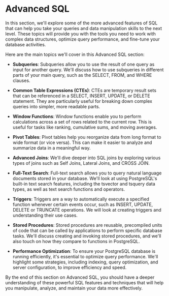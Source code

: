 # Advanced SQL

In this section, we'll explore some of the more advanced features of SQL that can help you take your queries and data manipulation skills to the next level. These topics will provide you with the tools you need to work with complex data structures, optimize query performance, and fine-tune your database activities.

Here are the main topics we'll cover in this Advanced SQL section:

- **Subqueries**: Subqueries allow you to use the result of one query as input for another query. We'll discuss how to use subqueries in different parts of your main query, such as the SELECT, FROM, and WHERE clauses.

- **Common Table Expressions (CTEs)**: CTEs are temporary result sets that can be referenced in a SELECT, INSERT, UPDATE, or DELETE statement. They are particularly useful for breaking down complex queries into simpler, more readable parts.

- **Window Functions**: Window functions enable you to perform calculations across a set of rows related to the current row. This is useful for tasks like ranking, cumulative sums, and moving averages.

- **Pivot Tables**: Pivot tables help you reorganize data from long format to wide format (or vice versa). This can make it easier to analyze and summarize data in a meaningful way.

- **Advanced Joins**: We'll dive deeper into SQL joins by exploring various types of joins such as Self Joins, Lateral Joins, and CROSS JOIN.

- **Full-Text Search**: Full-text search allows you to query natural language documents stored in your database. We'll look at using PostgreSQL's built-in text search features, including the tsvector and tsquery data types, as well as text search functions and operators.

- **Triggers**: Triggers are a way to automatically execute a specified function whenever certain events occur, such as INSERT, UPDATE, DELETE or TRUNCATE operations. We will look at creating triggers and understanding their use cases.

- **Stored Procedures**: Stored procedures are reusable, precompiled units of code that can be called by applications to perform specific database tasks. We'll discuss creating and invoking stored procedures, and we'll also touch on how they compare to functions in PostgreSQL.

- **Performance Optimization**: To ensure your PostgreSQL database is running efficiently, it's essential to optimize query performance. We'll highlight some strategies, including indexing, query optimization, and server configuration, to improve efficiency and speed.

By the end of this section on Advanced SQL, you should have a deeper understanding of these powerful SQL features and techniques that will help you manipulate, analyze, and maintain your data more effectively.